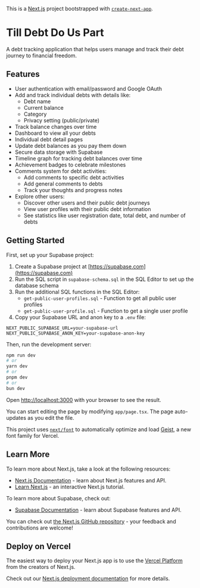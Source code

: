 This is a [Next.js](https://nextjs.org) project bootstrapped with [`create-next-app`](https://nextjs.org/docs/app/api-reference/cli/create-next-app).

# Till Debt Do Us Part

A debt tracking application that helps users manage and track their debt journey to financial freedom.

## Features

- User authentication with email/password and Google OAuth
- Add and track individual debts with details like:
  - Debt name
  - Current balance
  - Category
  - Privacy setting (public/private)
- Track balance changes over time
- Dashboard to view all your debts
- Individual debt detail pages
- Update debt balances as you pay them down
- Secure data storage with Supabase
- Timeline graph for tracking debt balances over time
- Achievement badges to celebrate milestones
- Comments system for debt activities:
  - Add comments to specific debt activities
  - Add general comments to debts
  - Track your thoughts and progress notes
- Explore other users:
  - Discover other users and their public debt journeys
  - View user profiles with their public debt information
  - See statistics like user registration date, total debt, and number of debts

## Getting Started

First, set up your Supabase project:

1. Create a Supabase project at [https://supabase.com](https://supabase.com)
2. Run the SQL script in `supabase-schema.sql` in the SQL Editor to set up the database schema
3. Run the additional SQL functions in the SQL Editor:
   - `get-public-user-profiles.sql` - Function to get all public user profiles
   - `get-public-user-profile.sql` - Function to get a single user profile
4. Copy your Supabase URL and anon key to a `.env` file:

```
NEXT_PUBLIC_SUPABASE_URL=your-supabase-url
NEXT_PUBLIC_SUPABASE_ANON_KEY=your-supabase-anon-key
```

Then, run the development server:

```bash
npm run dev
# or
yarn dev
# or
pnpm dev
# or
bun dev
```

Open [http://localhost:3000](http://localhost:3000) with your browser to see the result.

You can start editing the page by modifying `app/page.tsx`. The page auto-updates as you edit the file.

This project uses [`next/font`](https://nextjs.org/docs/app/building-your-application/optimizing/fonts) to automatically optimize and load [Geist](https://vercel.com/font), a new font family for Vercel.

## Learn More

To learn more about Next.js, take a look at the following resources:

- [Next.js Documentation](https://nextjs.org/docs) - learn about Next.js features and API.
- [Learn Next.js](https://nextjs.org/learn) - an interactive Next.js tutorial.

To learn more about Supabase, check out:

- [Supabase Documentation](https://supabase.com/docs) - learn about Supabase features and API.

You can check out [the Next.js GitHub repository](https://github.com/vercel/next.js) - your feedback and contributions are welcome!

## Deploy on Vercel

The easiest way to deploy your Next.js app is to use the [Vercel Platform](https://vercel.com/new?utm_medium=default-template&filter=next.js&utm_source=create-next-app&utm_campaign=create-next-app-readme) from the creators of Next.js.

Check out our [Next.js deployment documentation](https://nextjs.org/docs/app/building-your-application/deploying) for more details.
